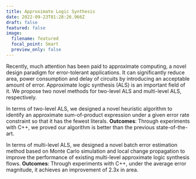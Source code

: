 ```yaml
---
title: Approximate Logic Synthesis
date: 2022-09-23T01:28:26.966Z
draft: false
featured: false
image:
  filename: featured
  focal_point: Smart
  preview_only: false
---
```

Recently, much attention has been paid to approximate computing, a novel design paradigm for error-tolerant applications. It can significantly reduce area, power consumption and delay of circuits by introducing an acceptable amount of error. Approximate logic synthesis (ALS) is an important field of it. We propose two novel methods for two-level ALS and multi-level ALS, respectively.



In terms of two-level ALS, we designed a novel heuristic algorithm to identify an approximate sum-of-product expression under a given error rate constraint so that it has the fewest literals. <strong>Outcomes</strong>: Through experiments with C++, we proved our algorithm is better than the previous state-of-the-art.



In terms of multi-level ALS, we designed a novel batch error estimation method based on Monte Carlo simulation and local change propagation to improve the performance of existing multi-level approximate logic synthesis flows. <strong>Outcomes</strong>: Through experiments with C++, under the average error magnitude, it achieves an improvement of 2.3x in area.
